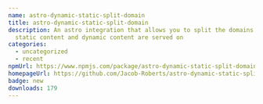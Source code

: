 ```yaml
---
name: astro-dynamic-static-split-domain
title: astro-dynamic-static-split-domain
description: An astro integration that allows you to split the domains that your
  static content and dynamic content are served on
categories:
  - uncategorized
  - recent
npmUrl: https://www.npmjs.com/package/astro-dynamic-static-split-domain
homepageUrl: https://github.com/Jacob-Roberts/astro-dynamic-static-split-domain
badge: new
downloads: 179
---
```

